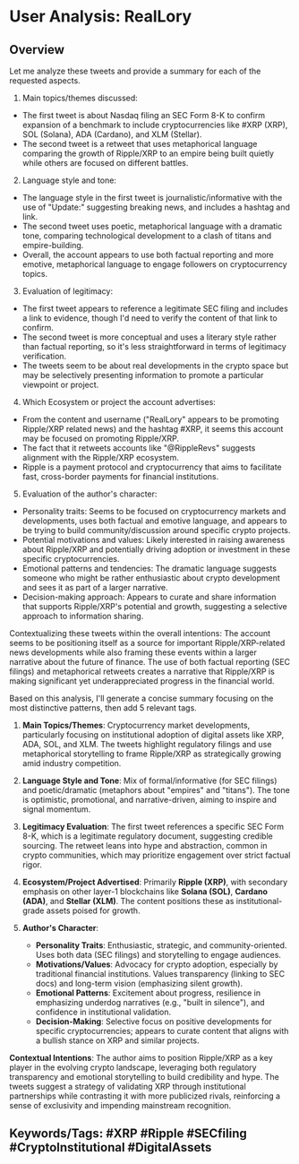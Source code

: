 # User Analysis: RealLory

## Overview

<think>
Let me analyze these tweets and provide a summary for each of the requested aspects.

1. Main topics/themes discussed:
- The first tweet is about Nasdaq filing an SEC Form 8-K to confirm expansion of a benchmark to include cryptocurrencies like #XRP (XRP), SOL (Solana), ADA (Cardano), and XLM (Stellar).
- The second tweet is a retweet that uses metaphorical language comparing the growth of Ripple/XRP to an empire being built quietly while others are focused on different battles.

2. Language style and tone:
- The language style in the first tweet is journalistic/informative with the use of "Update:" suggesting breaking news, and includes a hashtag and link.
- The second tweet uses poetic, metaphorical language with a dramatic tone, comparing technological development to a clash of titans and empire-building.
- Overall, the account appears to use both factual reporting and more emotive, metaphorical language to engage followers on cryptocurrency topics.

3. Evaluation of legitimacy:
- The first tweet appears to reference a legitimate SEC filing and includes a link to evidence, though I'd need to verify the content of that link to confirm.
- The second tweet is more conceptual and uses a literary style rather than factual reporting, so it's less straightforward in terms of legitimacy verification.
- The tweets seem to be about real developments in the crypto space but may be selectively presenting information to promote a particular viewpoint or project.

4. Which Ecosystem or project the account advertises:
- From the content and username ("RealLory" appears to be promoting Ripple/XRP related news) and the hashtag #XRP, it seems this account may be focused on promoting Ripple/XRP.
- The fact that it retweets accounts like "@RippleRevs" suggests alignment with the Ripple/XRP ecosystem.
- Ripple is a payment protocol and cryptocurrency that aims to facilitate fast, cross-border payments for financial institutions.

5. Evaluation of the author's character:
- Personality traits: Seems to be focused on cryptocurrency markets and developments, uses both factual and emotive language, and appears to be trying to build community/discussion around specific crypto projects.
- Potential motivations and values: Likely interested in raising awareness about Ripple/XRP and potentially driving adoption or investment in these specific cryptocurrencies.
- Emotional patterns and tendencies: The dramatic language suggests someone who might be rather enthusiastic about crypto development and sees it as part of a larger narrative.
- Decision-making approach: Appears to curate and share information that supports Ripple/XRP's potential and growth, suggesting a selective approach to information sharing.

Contextualizing these tweets within the overall intentions:
The account seems to be positioning itself as a source for important Ripple/XRP-related news developments while also framing these events within a larger narrative about the future of finance. The use of both factual reporting (SEC filings) and metaphorical retweets creates a narrative that Ripple/XRP is making significant yet underappreciated progress in the financial world.

Based on this analysis, I'll generate a concise summary focusing on the most distinctive patterns, then add 5 relevant tags.
</think>

1. **Main Topics/Themes**: Cryptocurrency market developments, particularly focusing on institutional adoption of digital assets like XRP, ADA, SOL, and XLM. The tweets highlight regulatory filings and use metaphorical storytelling to frame Ripple/XRP as strategically growing amid industry competition.

2. **Language Style and Tone**: Mix of formal/informative (for SEC filings) and poetic/dramatic (metaphors about "empires" and "titans"). The tone is optimistic, promotional, and narrative-driven, aiming to inspire and signal momentum.

3. **Legitimacy Evaluation**: The first tweet references a specific SEC Form 8-K, which is a legitimate regulatory document, suggesting credible sourcing. The retweet leans into hype and abstraction, common in crypto communities, which may prioritize engagement over strict factual rigor.

4. **Ecosystem/Project Advertised**: Primarily **Ripple (XRP)**, with secondary emphasis on other layer-1 blockchains like **Solana (SOL)**, **Cardano (ADA)**, and **Stellar (XLM)**. The content positions these as institutional-grade assets poised for growth.

5. **Author's Character**:
   - **Personality Traits**: Enthusiastic, strategic, and community-oriented. Uses both data (SEC filings) and storytelling to engage audiences.
   - **Motivations/Values**: Advocacy for crypto adoption, especially by traditional financial institutions. Values transparency (linking to SEC docs) and long-term vision (emphasizing silent growth).
   - **Emotional Patterns**: Excitement about progress, resilience in emphasizing underdog narratives (e.g., "built in silence"), and confidence in institutional validation.
   - **Decision-Making**: Selective focus on positive developments for specific cryptocurrencies; appears to curate content that aligns with a bullish stance on XRP and similar projects.

**Contextual Intentions**: The author aims to position Ripple/XRP as a key player in the evolving crypto landscape, leveraging both regulatory transparency and emotional storytelling to build credibility and hype. The tweets suggest a strategy of validating XRP through institutional partnerships while contrasting it with more publicized rivals, reinforcing a sense of exclusivity and impending mainstream recognition.

**Keywords/Tags**: #XRP #Ripple #SECfiling #CryptoInstitutional #DigitalAssets
---
